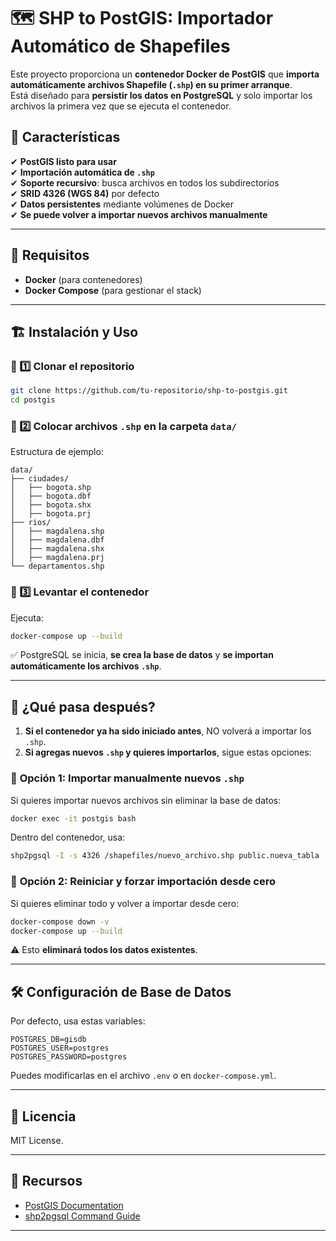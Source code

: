# 🗺️ SHP to PostGIS: Importador Automático de Shapefiles

Este proyecto proporciona un **contenedor Docker de PostGIS** que **importa automáticamente archivos Shapefile (`.shp`) en su primer arranque**.  
Está diseñado para **persistir los datos en PostgreSQL** y solo importar los archivos la primera vez que se ejecuta el contenedor.

## 🚀 Características
✔ **PostGIS listo para usar**  
✔ **Importación automática de `.shp`**  
✔ **Soporte recursivo**: busca archivos en todos los subdirectorios  
✔ **SRID 4326 (WGS 84)** por defecto  
✔ **Datos persistentes** mediante volúmenes de Docker  
✔ **Se puede volver a importar nuevos archivos manualmente**  

---

## 📌 Requisitos
- **Docker** (para contenedores)
- **Docker Compose** (para gestionar el stack)

---

## 🏗 Instalación y Uso

### 🔹 1️⃣ **Clonar el repositorio**
```sh
git clone https://github.com/tu-repositorio/shp-to-postgis.git
cd postgis
```

### 🔹 2️⃣ **Colocar archivos `.shp` en la carpeta `data/`**
Estructura de ejemplo:
```
data/
├── ciudades/
│   ├── bogota.shp
│   ├── bogota.dbf
│   ├── bogota.shx
│   ├── bogota.prj
├── rios/
│   ├── magdalena.shp
│   ├── magdalena.dbf
│   ├── magdalena.shx
│   ├── magdalena.prj
└── departamentos.shp
```

### 🔹 3️⃣ **Levantar el contenedor**
Ejecuta:
```sh
docker-compose up --build
```
✅ PostgreSQL se inicia, **se crea la base de datos** y **se importan automáticamente los archivos `.shp`**.

---

## 🎯 ¿Qué pasa después?
1. **Si el contenedor ya ha sido iniciado antes**, NO volverá a importar los `.shp`.  
2. **Si agregas nuevos `.shp` y quieres importarlos**, sigue estas opciones:  

### 🔹 **Opción 1: Importar manualmente nuevos `.shp`**
Si quieres importar nuevos archivos sin eliminar la base de datos:
```sh
docker exec -it postgis bash
```
Dentro del contenedor, usa:
```sh
shp2pgsql -I -s 4326 /shapefiles/nuevo_archivo.shp public.nueva_tabla | psql -U postgres -d gisdb
```

### 🔹 **Opción 2: Reiniciar y forzar importación desde cero**
Si quieres eliminar todo y volver a importar desde cero:
```sh
docker-compose down -v
docker-compose up --build
```
⚠ Esto **eliminará todos los datos existentes**.

---

## 🛠 Configuración de Base de Datos
Por defecto, usa estas variables:
```env
POSTGRES_DB=gisdb
POSTGRES_USER=postgres
POSTGRES_PASSWORD=postgres
```
Puedes modificarlas en el archivo `.env` o en `docker-compose.yml`.

---

## 📜 Licencia
MIT License.

---

## 🔗 Recursos
- [PostGIS Documentation](https://postgis.net/documentation/)
- [shp2pgsql Command Guide](https://postgis.net/docs/using_postgis_dbmanagement.html#shp2pgsql_usage)

---

